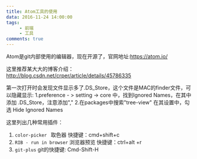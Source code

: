 ```yaml
---
title: Atom工具的使用
data: 2016-11-24 14:00:00
tags:
     - 前端
     - 工具
comments: true
---
```


Atom是git内部使用的编辑器，现在开源了，官网地址:https://atom.io/
<!-- more-->
这里推荐某大大的博客介绍：http://blog.csdn.net/crper/article/details/45786335

第一次打开时会发现文件显示多了.DS_Store，这个文件是MAC的finder文件，可以隐藏显示:
1.preference - > setting -> core 中，找到Ignored Names，在其中添加 .DS_Store，注意添加","
2.在packages中搜索"tree-view" 在其设置中，勾选 Hide Ignored Names

这里列出几种常用插件：
1. `color-picker `         取色器      快捷键：cmd+shift+c
2. `RIB - run in browser`  浏览器预览   快捷键：ctrl+alt +r
3. `git-plus`   git的快捷键: Cmd-Shift-H
